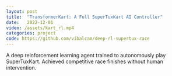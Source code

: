 ```yaml
---
layout: post
title:  "TransformerKart: A Full SuperTuxKart AI Controller"
date:   2022-12-01
video: /assets/kart_rl.mp4
categories: project
code: https://github.com/vibalcam/deep-rl-supertux-race
---
```

A deep reinforcement learning agent trained to autonomously play SuperTuxKart. Achieved competitive race finishes without human intervention.

